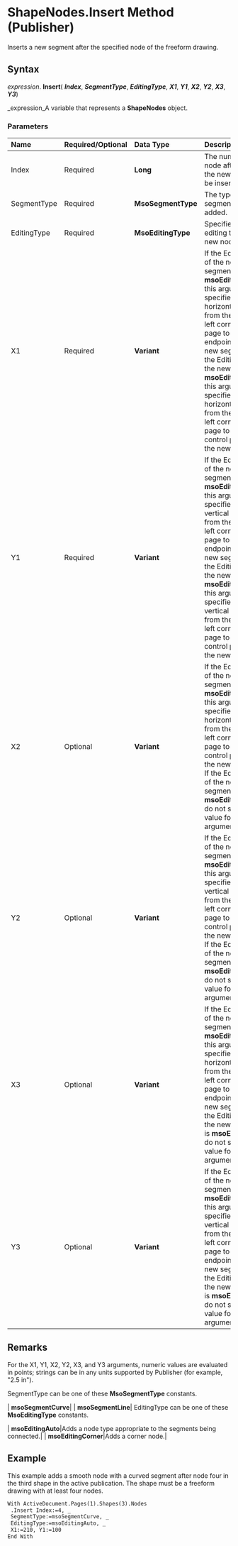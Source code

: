 
# ShapeNodes.Insert Method (Publisher)

Inserts a new segment after the specified node of the freeform drawing.


## Syntax

 _expression_. **Insert**( **_Index_**,  **_SegmentType_**,  **_EditingType_**,  **_X1_**,  **_Y1_**,  **_X2_**,  **_Y2_**,  **_X3_**,  **_Y3_**)

 _expression_A variable that represents a  **ShapeNodes** object.


### Parameters



|**Name**|**Required/Optional**|**Data Type**|**Description**|
|:-----|:-----|:-----|:-----|
|Index|Required| **Long**|The number of the node after which the new node is to be inserted.|
|SegmentType|Required| **MsoSegmentType**|The type of segment to be added.|
|EditingType|Required| **MsoEditingType**|Specifies the editing type of the new node.|
|X1|Required| **Variant**|If the EditingType of the new segment is  **msoEditingAuto**, this argument specifies the horizontal distance from the upper-left corner of the page to the endpoint of the new segment. If the EditingType of the new node is  **msoEditingCorner**, this argument specifies the horizontal distance from the upper-left corner of the page to the first control point for the new segment.|
|Y1|Required| **Variant**|If the EditingType of the new segment is  **msoEditingAuto**, this argument specifies the vertical distance from the upper-left corner of the page to the endpoint of the new segment. If the EditingType of the new node is  **msoEditingCorner**, this argument specifies the vertical distance from the upper-left corner of the page to the first control point for the new segment.|
|X2|Optional| **Variant**|If the EditingType of the new segment is  **msoEditingCorner**, this argument specifies the horizontal distance from the upper-left corner of the page to the second control point for the new segment. If the EditingType of the new segment is  **msoEditingAuto**, do not specify a value for this argument.|
|Y2|Optional| **Variant**|If the EditingType of the new segment is  **msoEditingCorner**, this argument specifies the vertical distance from the upper-left corner of the page to the second control point for the new segment. If the EditingType of the new segment is  **msoEditingAuto**, do not specify a value for this argument.|
|X3|Optional| **Variant**|If the EditingType of the new segment is  **msoEditingCorner**, this argument specifies the horizontal distance from the upper-left corner of the page to the endpoint of the new segment. If the EditingType of the new segment is  **msoEditingAuto**, do not specify a value for this argument.|
|Y3|Optional| **Variant**|If the EditingType of the new segment is  **msoEditingCorner**, this argument specifies the vertical distance from the upper-left corner of the page to the endpoint of the new segment. If the EditingType of the new segment is  **msoEditingAuto**, do not specify a value for this argument.|

## Remarks

For the X1, Y1, X2, Y2, X3, and Y3 arguments, numeric values are evaluated in points; strings can be in any units supported by Publisher (for example, "2.5 in"). 

SegmentType can be one of these  **MsoSegmentType** constants.



| **msoSegmentCurve**|
| **msoSegmentLine**|
EditingType can be one of these  **MsoEditingType** constants.



| **msoEditingAuto**|Adds a node type appropriate to the segments being connected.|
| **msoEditingCorner**|Adds a corner node.|

## Example

This example adds a smooth node with a curved segment after node four in the third shape in the active publication. The shape must be a freeform drawing with at least four nodes.


```vb
With ActiveDocument.Pages(1).Shapes(3).Nodes 
 .Insert Index:=4, _ 
 SegmentType:=msoSegmentCurve, _ 
 EditingType:=msoEditingAuto, _ 
 X1:=210, Y1:=100 
End With 

```

